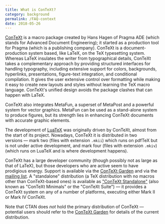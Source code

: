 ```yaml
---
title: What is ConTeXt?
category: background
permalink: /FAQ-context
date: 2018-05-26
---
```



[ConTeXt](http://www.pragma-ade.com/) is a macro package created by
Hans Hagen of Pragma ADE (which stands for Advanced Document
Engineering); it started as a production tool for Pragma (which is a
publishing company).  ConTeXt is a document-production system based,
like LaTeX, on the TeX typesetting system.  Whereas LaTeX insulates the
writer from typographical details, ConTeXt takes a complementary
approach by providing structured interfaces for handling typography,
including extensive support for colors, backgrounds, hyperlinks,
presentations, figure-text integration, and conditional compilation.
It gives the user extensive control over formatting while making it
easy to create new layouts and styles without learning the TeX macro
language. ConTeXt's unified design avoids the package clashes that can
happen with LaTeX.

ConTeXt also integrates MetaFun, a superset of MetaPost and a powerful
system for vector graphics.  MetaFun can be used as a stand-alone
system to produce figures, but its strength lies in enhancing ConTeXt
documents with accurate graphic elements.

The development of [LuaTeX](FAQ-xetex-luatex) was originally driven by
ConTeXt, almost from the start of its project.  Nowadays, ConTeXt it is
distributed in two versions&nbsp;&mdash; mark two (files with extension
`.mkii`) which runs on pdfTeX but is not under active development, and
mark four (files with extension `.mkiv`) (which runs on LuaTeX and is
where development happens).

ConTeXt has a large developer community (though possibly not as large
as that of LaTeX), but those developers who are active seem to have
prodigious energy.  Support is available via the [ConTeXt
Garden](http://wiki.contextgarden.net/Main_Page) and via the [mailing
list](https://mailman.ntg.nl/mailman/listinfo/ntg-context). A
"standalone" distribution (a TeX distribution with no macros other than
ConTeXt-based ones) is available as ["ConTeXt
Standalone"](http://wiki.contextgarden.net/ConTeXt_Standalone) (also
known as "ConTeXt Minimals" or the "ConTeXt Suite") &mdash; it provides
a ConTeXt system on any of a number of platforms, executing either
Mark&nbsp;II or Mark&nbsp;IV ConTeXt.

Note that CTAN does _not_ hold the primary distribution of
ConTeXt&nbsp;&mdash; potential users should refer to the [ConTeXt
Garden](http://contextgarden.net) for details of the current
distribution.
